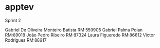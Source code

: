 # apptev
Sprint 2 


Gabriel De Oliveira Monteiro Batista RM:550905
Gabriel Palma Poian RM:89018
João Pedro Ribeiro RM:87324	
Laura Figueredo RM:86612
Victor Rodrigues RM:88917
